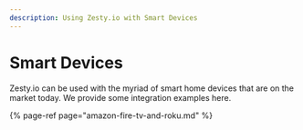 ```yaml
---
description: Using Zesty.io with Smart Devices
---
```


# Smart Devices

Zesty.io can be used with the myriad of smart home devices that are on the market today.  We provide some integration examples here.

{% page-ref page="amazon-fire-tv-and-roku.md" %}

